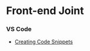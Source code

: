 # Front-end Joint

### VS Code
 * [Creating Code Snippets](https://scotch.io/bar-talk/write-less-code-by-creating-snippets-in-visual-studio-code)

